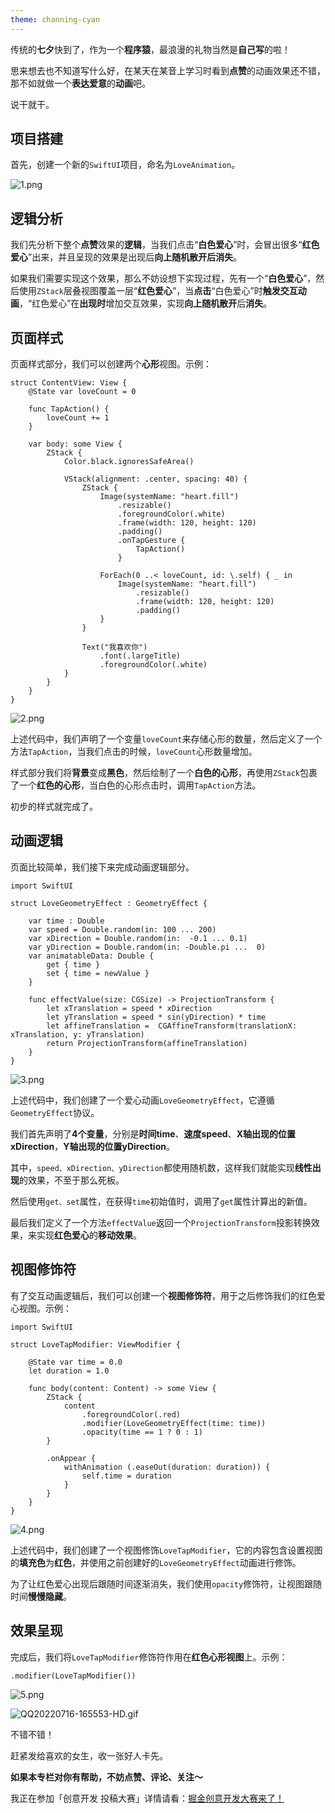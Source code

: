 ```yaml
---
theme: channing-cyan
---
```


传统的**七夕**快到了，作为一个**程序猿**，最浪漫的礼物当然是**自己写**的啦！

思来想去也不知道写什么好，在某天在某音上学习时看到**点赞**的动画效果还不错，那不如就做一个**表达爱意**的**动画**吧。

说干就干。

## 项目搭建

首先，创建一个新的`SwiftUI`项目，命名为`LoveAnimation`。


![1.png](https://p6-juejin.byteimg.com/tos-cn-i-k3u1fbpfcp/860b245f5d8142b4b1e45cf6d01b0628~tplv-k3u1fbpfcp-watermark.image?)

## 逻辑分析

我们先分析下整个**点赞**效果的**逻辑**，当我们点击“**白色爱心**”时，会冒出很多“**红色爱心**”出来，并且呈现的效果是出现后**向上随机散开后消失**。

如果我们需要实现这个效果，那么不妨设想下实现过程，先有一个“**白色爱心**”，然后使用`ZStack`层叠视图覆盖一层“**红色爱心**”，当**点击**“白色爱心”时**触发交互动画**，“红色爱心”在**出现时**增加交互效果，实现**向上随机散开**后**消失**。

## 页面样式

页面样式部分，我们可以创建两个**心形**视图。示例：


```
struct ContentView: View {
    @State var loveCount = 0

    func TapAction() {
        loveCount += 1
    }

    var body: some View {
        ZStack {
            Color.black.ignoresSafeArea()

            VStack(alignment: .center, spacing: 40) {
                ZStack {
                    Image(systemName: "heart.fill")
                        .resizable()
                        .foregroundColor(.white)
                        .frame(width: 120, height: 120)
                        .padding()
                        .onTapGesture {
                            TapAction()
                        }

                    ForEach(0 ..< loveCount, id: \.self) { _ in
                        Image(systemName: "heart.fill")
                            .resizable()
                            .frame(width: 120, height: 120)
                            .padding()
                    }
                }

                Text("我喜欢你")
                    .font(.largeTitle)
                    .foregroundColor(.white)
            }
        }
    }
}
```

![2.png](https://p3-juejin.byteimg.com/tos-cn-i-k3u1fbpfcp/863a7e9f153d4d7292c665cc65c3e654~tplv-k3u1fbpfcp-watermark.image?)

上述代码中，我们声明了一个变量`loveCount`来存储心形的数量，然后定义了一个方法`TapAction`，当我们点击的时候，`loveCount`心形数量增加。

样式部分我们将**背景**变成**黑色**，然后绘制了一个**白色的心形**，再使用`ZStack`包裹了一个**红色的心形**，当白色的心形点击时，调用`TapAction`方法。

初步的样式就完成了。

## 动画逻辑

页面比较简单，我们接下来完成动画逻辑部分。


```
import SwiftUI

struct LoveGeometryEffect : GeometryEffect {

    var time : Double
    var speed = Double.random(in: 100 ... 200)
    var xDirection = Double.random(in:  -0.1 ... 0.1)
    var yDirection = Double.random(in: -Double.pi ...  0)
    var animatableData: Double {
        get { time }
        set { time = newValue }
    }

    func effectValue(size: CGSize) -> ProjectionTransform {
        let xTranslation = speed * xDirection
        let yTranslation = speed * sin(yDirection) * time
        let affineTranslation =  CGAffineTransform(translationX: xTranslation, y: yTranslation)
        return ProjectionTransform(affineTranslation)
    }
}
```

![3.png](https://p1-juejin.byteimg.com/tos-cn-i-k3u1fbpfcp/ceff2ce196ee4d79bb7f2b8399bd15a9~tplv-k3u1fbpfcp-watermark.image?)

上述代码中，我们创建了一个爱心动画`LoveGeometryEffect`，它遵循`GeometryEffect`协议。

我们首先声明了**4个变量**，分别是**时间time**、**速度speed**、**X轴出现的位置xDirection**，**Y轴出现的位置yDirection**。

其中，`speed、xDirection、yDirection`都使用随机数，这样我们就能实现**线性出现**的效果，不至于那么死板。

然后使用`get、set`属性，在获得`time`初始值时，调用了`get`属性计算出的新值。

最后我们定义了一个方法`effectValue`返回一个`ProjectionTransform`投影转换效果，来实现**红色爱心**的**移动效果**。

## 视图修饰符

有了交互动画逻辑后，我们可以创建一个**视图修饰符**，用于之后修饰我们的红色爱心视图。示例：


```
import SwiftUI

struct LoveTapModifier: ViewModifier {

    @State var time = 0.0
    let duration = 1.0

    func body(content: Content) -> some View {
        ZStack {
            content
                .foregroundColor(.red)
                .modifier(LoveGeometryEffect(time: time))
                .opacity(time == 1 ? 0 : 1)
        }

        .onAppear {
            withAnimation (.easeOut(duration: duration)) {
                self.time = duration
            }
        }
    }
}
```

![4.png](https://p3-juejin.byteimg.com/tos-cn-i-k3u1fbpfcp/fdef00de40124f1a98ae263440e00db5~tplv-k3u1fbpfcp-watermark.image?)

上述代码中，我们创建了一个视图修饰`LoveTapModifier`，它的内容包含设置视图的**填充色**为**红色**，并使用之前创建好的`LoveGeometryEffect`动画进行修饰。

为了让红色爱心出现后跟随时间逐渐消失，我们使用`opacity`修饰符，让视图跟随时间**慢慢隐藏**。

## 效果呈现

完成后，我们将`LoveTapModifier`修饰符作用在**红色心形视图**上。示例：


```
.modifier(LoveTapModifier())
```

![5.png](https://p9-juejin.byteimg.com/tos-cn-i-k3u1fbpfcp/30d489843a2e47fea32c1299b143e30b~tplv-k3u1fbpfcp-watermark.image?)

![QQ20220716-165553-HD.gif](https://p6-juejin.byteimg.com/tos-cn-i-k3u1fbpfcp/7e659798fd4f4761b5423834bc3b13af~tplv-k3u1fbpfcp-watermark.image?)

不错不错！

赶紧发给喜欢的女生，收一张好人卡先。

**如果本专栏对你有帮助，不妨点赞、评论、关注～**

我正在参加「创意开发 投稿大赛」详情请看：[掘金创意开发大赛来了！](https://juejin.cn/post/7120441631530549284 "https://juejin.cn/post/7120441631530549284")